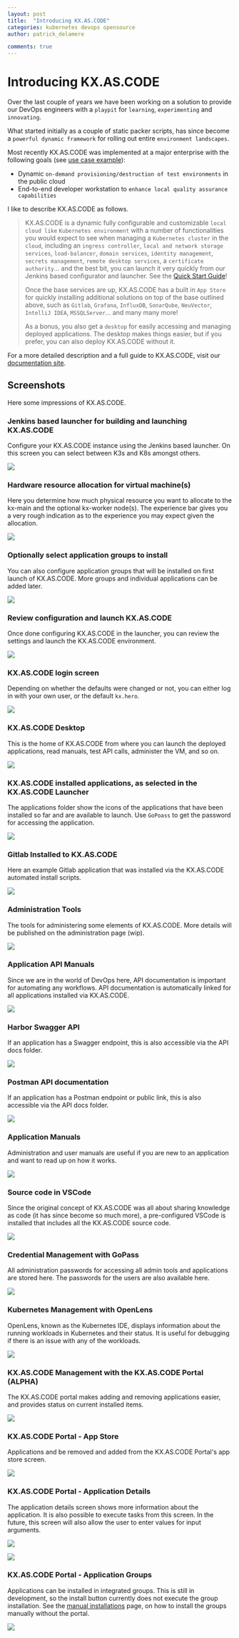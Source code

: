 ```yaml
---
layout: post
title:  "Introducing KX.AS.CODE"
categories: kubernetes devops opensource
author: patrick_delamere

comments: true
---
```


#  Introducing KX.AS.CODE

Over the last couple of years we have been working on a solution to provide our DevOps engineers with a `playpit` for `learning`, `experimenting` and `innovating`. 

What started initially as a couple of static packer scripts, has since become a `powerful dynamic framework` for rolling out entire `environment landscapes`.

Most recently KX.AS.CODE was implemented at a major enterprise with the following goals (see [use case example](https://accenture.github.io/kx.as.code/Overview/Use-Case-Example/)):

- Dynamic `on-demand provisioning/destruction of test environments` in the public cloud
- End-to-end developer workstation to `enhance local quality assurance capabilities`

I like to describe KX.AS.CODE as follows.

>KX.AS.CODE is a dynamic fully configurable and customizable `local cloud like` `Kubernetes environment` with a number of functionalities you would expect to see when managing a `Kubernetes cluster` in the `cloud`, including an `ingress controller`, `local and network storage services`, `load-balancer`, `domain services`, `identity management`, `secrets management`, `remote desktop services`, a `certificate authority`... and the best bit, you can launch it very quickly from our Jenkins based configurator and launcher. See the [Quick Start Guide](https://accenture.github.io/kx.as.code/Quick-Start-Guide/)!
>
>Once the base services are up, KX.AS.CODE has a built in `App Store` for quickly installing additional solutions on top of the base outlined above, such as `Gitlab`, `Grafana`, `InfluxDB`, `SonarQube`, `NeuVector`, `IntelliJ IDEA`, `MSSQLServer`... and many many more!
>
>As a bonus, you also get a `desktop` for easily accessing and managing deployed applications. The desktop makes things easier, but if you prefer, you can also deploy KX.AS.CODE without it.

For a more detailed description and a full guide to KX.AS.CODE, visit our [documentation site](https://accenture.github.io/kx.as.code/).

## Screenshots

Here some impressions of KX.AS.CODE.

### Jenkins based launcher for building and launching KX.AS.CODE

Configure your KX.AS.CODE instance using the Jenkins based launcher. On this screen you can select between K3s and K8s amongst others.

![](/img/posts/introducing-kx-as-code/kx-as-code_configurator_select-profile.png)

### Hardware resource allocation for virtual machine(s)

Here you determine how much physical resource you want to allocate to the kx-main and the optional kx-worker node(s). The experience bar gives you a very rough indication as to the experience you may expect given the allocation.

![](/img/posts/introducing-kx-as-code/kx-as-code_configurator_resource-configuration.png)

### Optionally select application groups to install

You can also configure application groups that will be installed on first launch of KX.AS.CODE. More groups and individual applications can be added later.

![](/img/posts/introducing-kx-as-code/kx-as-code_configurator_template-selector.png)

### Review configuration and launch KX.AS.CODE

Once done configuring KX.AS.CODE in the launcher, you can review the settings and launch the KX.AS.CODE environment.

![](/img/posts/introducing-kx-as-code/kx-as-code_configurator_review-launch.png)

### KX.AS.CODE login screen

Depending on whether the defaults were changed or not, you can either log in with your own user, or the default `kx.hero`.

![](/img/posts/introducing-kx-as-code/kx.as.code_login_screen.png)

### KX.AS.CODE Desktop

This is the home of KX.AS.CODE from where you can launch the deployed applications, read manuals, test API calls, administer the VM, and so on.

![](/img/posts/introducing-kx-as-code/kx.as.code_desktop.png)

### KX.AS.CODE installed applications, as selected in the KX.AS.CODE Launcher

The applications folder show the icons of the applications that have been installed so far and are available to launch. Use `GoPoass` to get the password for accessing the application.

![](/img/posts/introducing-kx-as-code/kx.as.code_applications.png)

### Gitlab Installed to KX.AS.CODE

Here an example Gitlab application that was installed via the KX.AS.CODE automated install scripts.

![](/img/posts/introducing-kx-as-code/kx.as.code_gitlab.png)

### Administration Tools

The tools for administering some elements of KX.AS.CODE. More details will be published on the administration page (wip).

![](/img/posts/introducing-kx-as-code/kx.as.code_admin_tools.png)

### Application API Manuals

Since we are in the world of DevOps here, API documentation is important for automating any workflows. API documentation is automatically linked for all applications installed via KX.AS.CODE.

![](/img/posts/introducing-kx-as-code/kx.as.code_api_docs.png)

### Harbor Swagger API

If an application has a Swagger endpoint, this is also accessible via the API docs folder.

![](/img/posts/introducing-kx-as-code/kx.as.code_harbor_swagger.png)

### Postman API documentation

If an application has a Postman endpoint or public link, this is also accessible via the API docs folder.

![](/img/posts/introducing-kx-as-code/kx.as.code_mattermost_postman.png)

### Application Manuals

Administration and user manuals are useful if you are new to an application and want to read up on how it works.

![](/img/posts/introducing-kx-as-code/kx.as.code_application_user_manuals.png)

### Source code in VSCode

Since the original concept of KX.AS.CODE was all about sharing knowledge as code (it has since become so much more), a pre-configured VSCode is installed that includes all the KX.AS.CODE source code.

![](/img/posts/introducing-kx-as-code/kx.as.code_vscode.png)

### Credential Management with GoPass

All administration passwords for accessing all admin tools and applications are stored here. The passwords for the users are also available here.

![](/img/posts/introducing-kx-as-code/kx.as.code_gopass.png)

### Kubernetes Management with OpenLens

OpenLens, known as the Kubernetes IDE, displays information about the running workloads in Kubernetes and their status. It is useful for debugging if there is an issue with any of the workloads.

![](/img/posts/introducing-kx-as-code/kx.as.code_openlens.png)

### KX.AS.CODE Management with the KX.AS.CODE Portal (ALPHA)

The KX.AS.CODE portal makes adding and removing applications easier, and provides status on current installed items.

![](/img/posts/introducing-kx-as-code/kx.as.code_portal.png)

### KX.AS.CODE Portal - App Store

Applications and be removed and added from the KX.AS.CODE Portal's app store screen.

![](/img/posts/introducing-kx-as-code/kx.as.code_portal_applications.png)

### KX.AS.CODE Portal - Application Details

The application details screen shows more information about the application. It is also possible to execute tasks from this screen.
In the future, this screen will also allow the user to enter values for input arguments.

![](/img/posts/introducing-kx-as-code/kx.as.code_portal_application_details.png)

![](/img/posts/introducing-kx-as-code/executeTasksAemDispatcher.png)

### KX.AS.CODE Portal - Application Groups

Applications can be installed in integrated groups. This is still in development, so the install button currently does not execute the group installation.
See the [manual installations](Deployment/Manual-Provisioning/#installation-groups) page, on how to install the groups manually without the portal.

![](/img/posts/introducing-kx-as-code/kx.as.code_portal_application_groups.png)